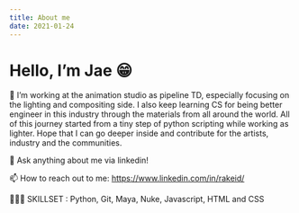 ```yaml
---
title: About me
date: 2021-01-24
---
```


# Hello, I’m Jae 😁
🔭 I’m working at the animation studio as pipeline TD, especially focusing on the lighting and compositing side. I also keep learning CS for being better engineer in this industry through the materials from all around the world.  All of this journey started from a tiny step of python scripting while working as lighter. Hope that I can go deeper inside and contribute for the artists, industry and the communities.
<br>

💬 Ask anything about me via linkedin!
<br>

📫 How to reach out to me: https://www.linkedin.com/in/rakeid/
<br>

👨🏻‍💻 SKILLSET : Python, Git, Maya, Nuke, Javascript, HTML and CSS
<br>

<br>


